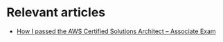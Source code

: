 # Relevant articles
- [How I passed the AWS Certified Solutions Architect – Associate Exam](https://nkamphoa.com/how-i-passed-aws-certified-solutions-architect/)

